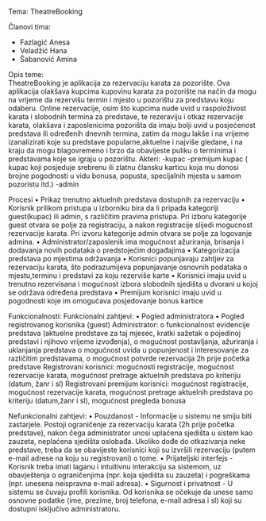 Tema: TheatreBooking

Članovi tima: 
-	Fazlagić Anesa
-	Veladžić Hana
-	Šabanović Amina

Opis teme:	
TheatreBooking je aplikacija za rezervaciju karata za pozorište. Ova aplikacija olakšava kupcima kupovinu karata za pozorište na način da mogu na vrijeme da rezervišu termin i mjesto u pozorištu za predstavu koju odaberu. Online rezervacije, osim što kupcima nude uvid u raspoloživost karata i slobodnih termina za predstave, te rezeraviju i otkaz rezervacije karata, olakšava i zaposlenicima pozorišta da imaju bolji uvid u posjećenost predstava ili određenih dnevnih termina, zatim da mogu lakše i na vrijeme izanalizirati koje su predstave popularne,aktuelne i najviše gledane, i na kraju da  mogu blagovremeno i brzo da obavijeste puliku o terminima i predstavama koje se igraju u pozorištu. 
Akteri:
-kupac
-premijum kupac ( kupac koji posjeduje srebrenu ili zlatnu člansku karticu koja mu donosi brojne pogodnosti u vidu bonusa, popusta, specijalnih mjesta u samom pozoristu itd.)
-admin

Procesi
•	Prikaz trenutno aktuelnih predstava dostupnih za rezervaciju
•	Korisnik prilikom pristupa u izborniku bira da li pripada kategoriji guest(kupac)  ili admin, s različitim pravima pristupa. Pri izboru kategorije guest otvara se polje za registraciju, a nakon registracije slijedi mogucnost rezervacije karata. Pri izvoru kategorije admin otvara se polje za logovanje admina.
•	Administrator/zaposlenik ima mogućnost ažuriranja, brisanja i dodavanja novih podataka o predstojećim događajima
•	Kategorizacija predstava po mjestima održavanja
•	Korisnici popunjavaju zahtjev za rezervaciju karata, što podrazumijeva popunjavanje osnovnih podataka o mjestu,terminu i predstavi za koju rezerviše karte
•	Korisnici imaju uvid u trenutno rezervisana i mogućnost izbora slobodnih sjedišta u dvorani u kojoj se održava određena predstava 
•	Premijum korisnici imaju uvid u pogodnosti koje im omogućava posjedovanje bonus kartice 


Funkcionalnosti:
 Funkcionalni zahtjevi:
 • Pogled administratora 
• Pogled registrovanog korisnika (guest) 
Administrator: o funkcionalnost evidencije predstava (aktuelne predstave za taj mjesec, kratki sažetak o pojedinoj predstavi i njihovo vrijeme izvođenja), o mogućnost postavljanja, ažuriranja i uklanjanja predstava o mogućnost uvida u popunjenost i interesovanje za različitim predstavama, o mogućnost potvrde rezervacija 2h prije početka predstave
 Registrovani korisnici:  mogućnosti registracije, mogućnost rezervacije karata, mogućnost pretrage aktuelnih predstava po kriteriju (datum, žanr i sl) 
Registrovani premijum korisnici: mogućnost registracije, mogućnost rezervacije karata, mogućnost pretrage aktuelnih predstava po kriteriju (datum,žanr i sl), mogućnost pregleda bonusa 

Nefunkcionalni zahtjevi:
 • Pouzdanost - Informacije u sistemu ne smiju biti zastarjele. 
Postoji ograničenje za rezervaciju karata (2h prije početka predstave), nakon čega administrator unosi uplaćena sjedišta u sistem kao zauzeta, neplaćena sjedišta oslobađa. Ukoliko dođe do otkazivanja neke predstave, treba da se obavijeste korisnici koji su izvršili rezervaciju (putem e-mail adrese na koju su registrovani) o tome. 
• Prijateljski interfejs - Korisnik treba imati laganu i intuitivnu interakciju sa sistemom, uz obavještenja o ograničenjima (npr. koja sjedišta su zauzeta) i pogreškama (npr. unesena neispravna e-mail adresa). 
• Sigurnost i privatnost - U sistemu se čuvaju profili korisnika. Od korisnika se očekuje da unese samo osnovne podatke (ime, prezime, broj telefona, e-mail adresa i sl) koji su dostupni isključivo administratoru.

 

